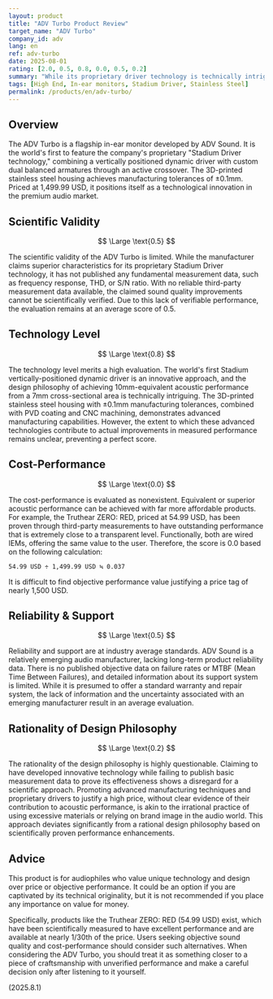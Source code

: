 ```yaml
---
layout: product
title: "ADV Turbo Product Review"
target_name: "ADV Turbo"
company_id: adv
lang: en
ref: adv-turbo
date: 2025-08-01
rating: [2.0, 0.5, 0.8, 0.0, 0.5, 0.2]
summary: "While its proprietary driver technology is technically intriguing, its performance is unverified due to a lack of measurement data, resulting in a limited evaluation. Furthermore, its cost-performance is nonexistent compared to vastly cheaper, high-performing alternatives."
tags: [High End, In-ear monitors, Stadium Driver, Stainless Steel]
permalink: /products/en/adv-turbo/
---
```

## Overview

The ADV Turbo is a flagship in-ear monitor developed by ADV Sound. It is the world's first to feature the company's proprietary "Stadium Driver technology," combining a vertically positioned dynamic driver with custom dual balanced armatures through an active crossover. The 3D-printed stainless steel housing achieves manufacturing tolerances of ±0.1mm. Priced at 1,499.99 USD, it positions itself as a technological innovation in the premium audio market.

## Scientific Validity

$$ \Large \text{0.5} $$

The scientific validity of the ADV Turbo is limited. While the manufacturer claims superior characteristics for its proprietary Stadium Driver technology, it has not published any fundamental measurement data, such as frequency response, THD, or S/N ratio. With no reliable third-party measurement data available, the claimed sound quality improvements cannot be scientifically verified. Due to this lack of verifiable performance, the evaluation remains at an average score of 0.5.

## Technology Level

$$ \Large \text{0.8} $$

The technology level merits a high evaluation. The world's first Stadium vertically-positioned dynamic driver is an innovative approach, and the design philosophy of achieving 10mm-equivalent acoustic performance from a 7mm cross-sectional area is technically intriguing. The 3D-printed stainless steel housing with ±0.1mm manufacturing tolerances, combined with PVD coating and CNC machining, demonstrates advanced manufacturing capabilities. However, the extent to which these advanced technologies contribute to actual improvements in measured performance remains unclear, preventing a perfect score.

## Cost-Performance

$$ \Large \text{0.0} $$

The cost-performance is evaluated as nonexistent. Equivalent or superior acoustic performance can be achieved with far more affordable products. For example, the Truthear ZERO: RED, priced at 54.99 USD, has been proven through third-party measurements to have outstanding performance that is extremely close to a transparent level. Functionally, both are wired IEMs, offering the same value to the user. Therefore, the score is 0.0 based on the following calculation:

`54.99 USD ÷ 1,499.99 USD ≒ 0.037`

It is difficult to find objective performance value justifying a price tag of nearly 1,500 USD.

## Reliability & Support

$$ \Large \text{0.5} $$

Reliability and support are at industry average standards. ADV Sound is a relatively emerging audio manufacturer, lacking long-term product reliability data. There is no published objective data on failure rates or MTBF (Mean Time Between Failures), and detailed information about its support system is limited. While it is presumed to offer a standard warranty and repair system, the lack of information and the uncertainty associated with an emerging manufacturer result in an average evaluation.

## Rationality of Design Philosophy

$$ \Large \text{0.2} $$

The rationality of the design philosophy is highly questionable. Claiming to have developed innovative technology while failing to publish basic measurement data to prove its effectiveness shows a disregard for a scientific approach. Promoting advanced manufacturing techniques and proprietary drivers to justify a high price, without clear evidence of their contribution to acoustic performance, is akin to the irrational practice of using excessive materials or relying on brand image in the audio world. This approach deviates significantly from a rational design philosophy based on scientifically proven performance enhancements.

## Advice

This product is for audiophiles who value unique technology and design over price or objective performance. It could be an option if you are captivated by its technical originality, but it is not recommended if you place any importance on value for money.

Specifically, products like the Truthear ZERO: RED (54.99 USD) exist, which have been scientifically measured to have excellent performance and are available at nearly 1/30th of the price. Users seeking objective sound quality and cost-performance should consider such alternatives. When considering the ADV Turbo, you should treat it as something closer to a piece of craftsmanship with unverified performance and make a careful decision only after listening to it yourself.

(2025.8.1)
